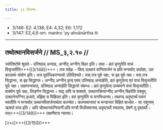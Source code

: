 ```yaml
---
title: ३३ टिप्पन्यः

---
```

- 3/146: E2: 4,138; E4: 4,32; E6: 1,172
- 3/147: E2,4,6 om. mantro 'py ahvānārtha iti

____________________________________________


## तथोत्थानविसर्जने // MS_३,२.१० //

ज्योतिष्टोमे श्रूयते - उत्तिष्ठन्न् अन्वाह, अग्नीद् अग्नीन् विहर इति। तथा - व्रतं कृणुतेति वाचं विसृजतीति+++({3/148})+++। तत्र संदेहः - किम् उत्थानं वाग्विसर्जनं च प्रति मन्त्रयोर् उपदेशः, उत कालार्थः संयोग इति। अत्र पूर्वाधिकरण्यायो ऽतिदिश्यते। यस् तत्र पूर्वः पक्षः, स इह पूर्वः पक्षः। यस् तत्र सिद्धान्तः, स इह सिद्धाण्तः। अग्नीद् अग्नीन् इत्य् एवम् उत्तिष्ठन्न् अन्वाहेति, व्रतं कृणुतेत्य् एवं वाचं विसृजतीति पूर्वः पक्षः। लक्षणाभावात्, उत्तिष्ठन्न् अन्वाहेति सिद्धान्ते संबन्धः। व्रतं कृणुतेत्य् उच्यमाने वाचं विसृजतीति। वाक्येन पूर्वः पक्षः, लिङ्गेन सिद्धान्तः।
यद्य् अपि च शक्यते, उत्थानक्रियाग्नीद् अग्नीन् विहरेति वक्तुम्, उत्थानेनाग्निर् इध्यते, वह्निश् च विह्रियत इति। व्रतं कृणुतेति च वागभिधानम्। तथाप्य् अदृष्टार्थं वचनं भवतीति न मन्त्रयोर् उत्थानविसर्जनार्थता कल्प्येत। कल्प्यमानायां च मन्त्रान्तरं विहितं बाध्येत - याः पशूनाम् ऋषभो वाच इति। अपि चोत्थानवाग्विसर्गौ प्रति मन्त्रौ विधीयमानाव् अदृष्टार्थौ स्याताम्, प्रेषणे तु दृष्ठार्थौ। तल्+++({3/149})+++ लक्षणैवात्र न्याय्या।

[२५२]+++({3/150})+++
